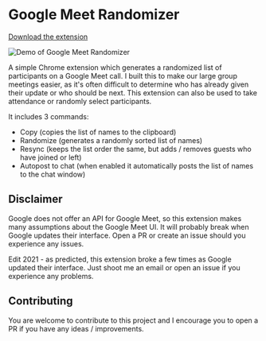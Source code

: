 # Google Meet Randomizer

[Download the extension](https://chrome.google.com/webstore/detail/google-meet-randomizer/lamfcglihfmokpfelfkepmhlggnkeppn?hl=en&authuser=2)

![Demo of Google Meet Randomizer](http://g.recordit.co/F7eFUqvBv8.gif)

A simple Chrome extension which generates a randomized list of participants on a Google Meet call. I built this to make our large group meetings easier, as it's often difficult to determine who has already given their update or who should be next. This extension can also be used to take attendance or randomly select participants.

It includes 3 commands:

- Copy (copies the list of names to the clipboard)
- Randomize (generates a randomly sorted list of names)
- Resync (keeps the list order the same, but adds / removes guests who have joined or left)
- Autopost to chat (when enabled it automatically posts the list of names to the chat window)

## Disclaimer

Google does not offer an API for Google Meet, so this extension makes many assumptions about the Google Meet UI. It will probably break when Google updates their interface. Open a PR or create an issue should you experience any issues.

Edit 2021 - as predicted, this extension broke a few times as Google updated their interface. Just shoot me an email or open an issue if you experience any problems.

## Contributing

You are welcome to contribute to this project and I encourage you to open a PR if you have any ideas / improvements.
